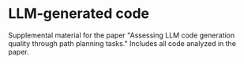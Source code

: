 # LLM-generated code

Supplemental material for the paper "Assessing LLM code generation quality through path planning tasks." Includes all code analyzed in the paper.
